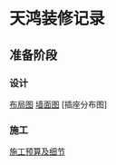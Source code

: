 # 天鸿装修记录

## 准备阶段

### 设计
[布局图](doc/布局图.jpg)
[墙面图](doc/墙面图.jpg)
[插座分布图]

### 施工
[施工预算及细节](doc/施工预算.html)

